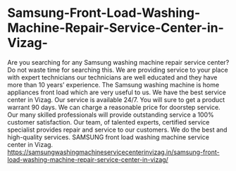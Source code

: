 # Samsung-Front-Load-Washing-Machine-Repair-Service-Center-in-Vizag-
Are you searching for any Samsung washing machine repair service center? Do not waste time for searching this. We are providing service to your place with expert technicians our technicians are well educated and they have more than 10 years’ experience. The Samsung washing machine is home appliances front load which are very useful to us. We have the best service center in Vizag. Our service is available 24/7. You will sure to get a product warrant 90 days. We can charge a reasonable price for doorstep service. Our many skilled professionals will provide outstanding service a 100% customer satisfaction. Our team, of talented experts, certified service specialist provides repair and service to our customers. We do the best and high-quality services. SAMSUNG front load washing machine service center in Vizag. https://samsungwashingmachineservicecenterinvizag.in/samsung-front-load-washing-machine-repair-service-center-in-vizag/
